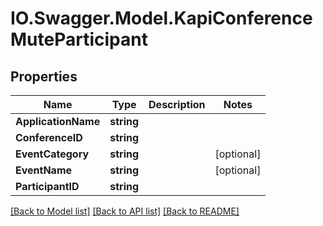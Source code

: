 # IO.Swagger.Model.KapiConferenceMuteParticipant
## Properties

Name | Type | Description | Notes
------------ | ------------- | ------------- | -------------
**ApplicationName** | **string** |  | 
**ConferenceID** | **string** |  | 
**EventCategory** | **string** |  | [optional] 
**EventName** | **string** |  | [optional] 
**ParticipantID** | **string** |  | 

[[Back to Model list]](../README.md#documentation-for-models) [[Back to API list]](../README.md#documentation-for-api-endpoints) [[Back to README]](../README.md)

